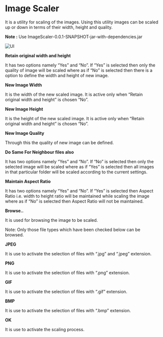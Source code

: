 Image Scaler
============

It is a utility for scaling of the images. Using this utility images can be scaled up or down in terms of their width, height and quality.

**Note :** Use ImageScaler-0.0.1-SNAPSHOT-jar-with-dependencies.jar

![UI](https://raw.github.com/hemant-kumar/leadtheworld/master/ImageScaler/UI.png)

**Retain original width and height**

It has two options namely “Yes” and “No”. If “Yes” is selected then only the quality of image will be scaled where as if “No” is selected then there is a option to define the width and height of new image.

**New Image Width**

It is the width of the new scaled image. It is active only when “Retain original width and height” is chosen “No”.

**New Image Height**

It is the height of the new scaled image. It is active only when “Retain original width and height” is chosen “No”.

**New Image Quality**

Through this the quality of new image can be defined.

**Do Same For Neighbour files also**

It has two options namely “Yes” and “No”. If “No” is selected then only the selected image will be scaled where as if “Yes” is selected then all images in that particular folder will be scaled according to the current settings.

**Maintain Aspect Ratio**

It has two options namely “Yes” and “No”. If “Yes” is selected then Aspect Ratio i.e. width to height ratio will be maintained while scaling the image where as if “No” is selected then Aspect Ratio will not be maintained.

**Browse..**

It is used for browsing the image to be scaled.

Note: Only those file types which have been checked below can be browsed.

**JPEG**

It is use to activate the selection of files with “.jpg” and “.jpeg” extension.

**PNG**

It is use to activate the selection of files with “.png” extension.

**GIF**

It is use to activate the selection of files with “.gif” extension.

**BMP**

It is use to activate the selection of files with “.bmp” extension.

**OK**

It is use to activate the scaling process.
